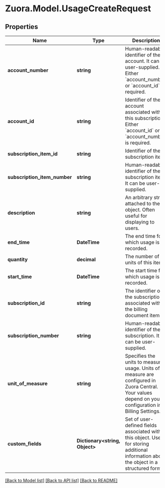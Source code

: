 
# Zuora.Model.UsageCreateRequest

## Properties

Name | Type | Description | Notes
------------ | ------------- | ------------- | -------------
**account_number** | **string** | Human-readable identifier of the account. It can be user-supplied. Either &#x60;account_number&#x60; or &#x60;account_id&#x60; is required. | [optional] 
**account_id** | **string** | Identifier of the account associated with this subscription. Either &#x60;account_id&#x60; or &#x60;account_number&#x60; is required. | [optional] 
**subscription_item_id** | **string** | Identifier of the subscription item. | [optional] 
**subscription_item_number** | **string** | Human-readable identifier of the subscription item. It can be user-supplied. | [optional] 
**description** | **string** | An arbitrary string attached to the object. Often useful for displaying to users. | [optional] 
**end_time** | **DateTime** | The end time for which usage is recorded. | [optional] 
**quantity** | **decimal** | The number of units of this item. | 
**start_time** | **DateTime** | The start time for which usage is recorded. | 
**subscription_id** | **string** | The identifier of the subscription associated with the billing document item. | [optional] 
**subscription_number** | **string** | Human-readable identifier of the subscription. It can be user-supplied. | [optional] 
**unit_of_measure** | **string** | Specifies the units to measure usage. Units of measure are configured in Zuora Central. Your values depend on your configuration in Billing Settings. | 
**custom_fields** | **Dictionary&lt;string, Object&gt;** | Set of user-defined fields associated with this object. Useful for storing additional information about the object in a structured format. | [optional] 

[[Back to Model list]](../README.md#documentation-for-models)
[[Back to API list]](../README.md#documentation-for-api-endpoints)
[[Back to README]](../README.md)

